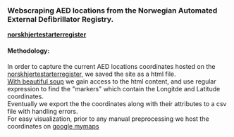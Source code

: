 ### Webscraping AED locations from the Norwegian Automated External Defibrillator Registry.
**[norskhjertestarterregister](https://www.norskhjertestarterregister.no)**

#### Methodology:

In order to capture the current AED locations coordinates hosted on the [norskhjertestarterregister](https://www.norskhjertestarterregister.no), we saved the site as a html file.  
[With beautiful soup](https://github.com/adamsky777/Msc_Thesis_AED_Optimization/blob/main/AED_Locations/Hjertestarter_coordinates.ipynb) we gain access to the html content, and use regular expression to find the "markers" which contain the Longitde and Latitude coordinates.  
Eventually we export the the coordinates along with their attributes to a csv file with handling errors.  
For easy visualization, prior to any manual preprocessing we host the coordinates on [google mymaps](https://www.google.com/maps/d/edit?mid=1y8HDK0ikYhxhw880fL8i5mM6k1FcZAA&usp=sharing)  
